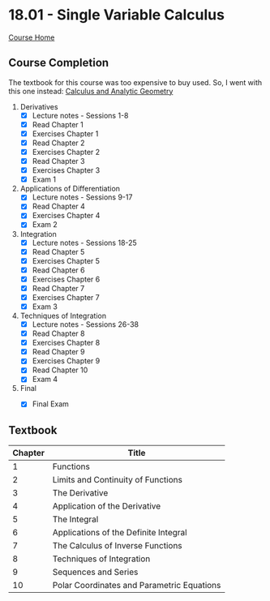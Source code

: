 # 18.01 - Single Variable Calculus

[Course Home](https://ocw.mit.edu/courses/mathematics/18-01-single-variable-calculus-fall-2006/)

## Course Completion
The textbook for this course was too expensive to buy used.
So, I went with this one instead: [Calculus and Analytic Geometry](https://isbnsearch.org/isbn/9780871503237)

1. Derivatives
   - [x] Lecture notes - Sessions 1-8
   - [x] Read Chapter 1
   - [x] Exercises Chapter 1
   - [x] Read Chapter 2
   - [x] Exercises Chapter 2
   - [x] Read Chapter 3
   - [x] Exercises Chapter 3
   - [x] Exam 1
2. Applications of Differentiation
   - [x] Lecture notes - Sessions 9-17
   - [x] Read Chapter 4
   - [x] Exercises Chapter 4
   - [x] Exam 2
3. Integration
   - [x] Lecture notes - Sessions 18-25
   - [x] Read Chapter 5
   - [x] Exercises Chapter 5
   - [x] Read Chapter 6
   - [x] Exercises Chapter 6
   - [x] Read Chapter 7
   - [x] Exercises Chapter 7
   - [x] Exam 3
4. Techniques of Integration
   - [x] Lecture notes - Sessions 26-38
   - [x] Read Chapter 8
   - [x] Exercises Chapter 8
   - [x] Read Chapter 9
   - [x] Exercises Chapter 9
   - [x] Read Chapter 10
   - [x] Exam 4
5. Final
   - [x] Final Exam


## Textbook
| Chapter | Title                                      |
| ------- | ------------------------------------------ | 
| 1       | Functions                                  |
| 2       | Limits and Continuity of Functions         |
| 3       | The Derivative                             |
| 4       | Application of the Derivative              |
| 5       | The Integral                               |
| 6       | Applications of the Definite Integral      |
| 7       | The Calculus of Inverse Functions          |
| 8       | Techniques of Integration                  |
| 9       | Sequences and Series                       |
| 10      | Polar Coordinates and Parametric Equations |

